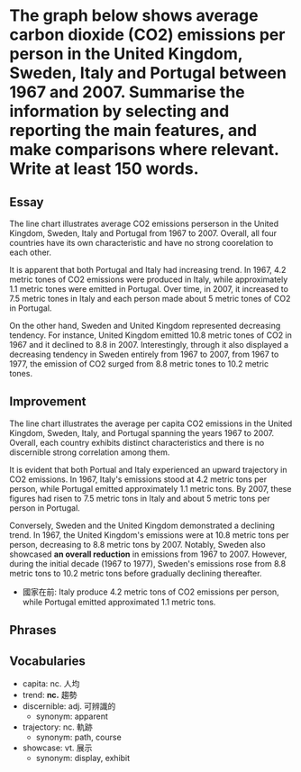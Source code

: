 # The graph below shows average carbon dioxide (CO2) emissions per person in the United Kingdom, Sweden, Italy and Portugal between 1967 and 2007. Summarise the information by selecting and reporting the main features, and make comparisons where relevant. Write at least 150 words.

## Essay

The line chart illustrates average CO2 emissions perserson in the United Kingdom, Sweden, Italy and Portugal from 1967 to 2007. Overall, all four countries have its own characteristic and have no strong coorelation to each other.

It is apparent that both Portugal and Italy had increasing trend. In 1967, 4.2 metric tones of CO2 emissions were produced in Italy, while approximately 1.1 metric tones were emitted in Portugal. Over time, in 2007, it increased to 7.5 metric tones in Italy and each person made about 5 metric tones of CO2 in Portugal.

On the other hand, Sweden and United Kingdom represented decreasing tendency. For instance, United Kingdom emitted 10.8 metric tones of CO2 in 1967 and it declined to 8.8 in 2007. Interestingly, through it also displayed a decreasing tendency in Sweden entirely from 1967 to 2007, from 1967 to 1977, the emission of CO2 surged from 8.8 metric tones to 10.2 metric tones.

## Improvement

The line chart illustrates the average per capita CO2 emissions in the United Kingdom, Sweden, Italy, and Portugal spanning the years 1967 to 2007. Overall, each country exhibits distinct characteristics and there is no discernible strong correlation among them.

It is evident that both Portual and Italy experienced an upward 
trajectory in CO2 emissions. In 1967, Italy's emissions stood at 4.2 metric tons per person, while Portugal emitted approximately 1.1 metric tons. By 2007, these figures had risen to 7.5 metric tons in Italy and about 5 metric tons per person in Portugal.

Conversely, Sweden and the United Kingdom demonstrated a declining trend. In 1967, the United Kingdom's emissions were at 10.8 metric tons per person, decreasing to 8.8 metric tons by 2007. Notably, Sweden also showcased **an overall reduction** in emissions from 1967 to 2007. However, during the initial decade (1967 to 1977), Sweden's emissions rose from 8.8 metric tons to 10.2 metric tons before gradually declining thereafter.


- 國家在前: Italy produce 4.2 metric tons of CO2 emissions per person, while Portugal emitted approximated 1.1 metric tons.

## Phrases

## Vocabularies

- capita: nc. 人均
- trend: **nc.** 趨勢
- discernible: adj. 可辨識的
  - synonym: apparent
- trajectory: nc. 軌跡
  - synonym: path, course
- showcase: vt. 展示
  - synonym: display, exhibit